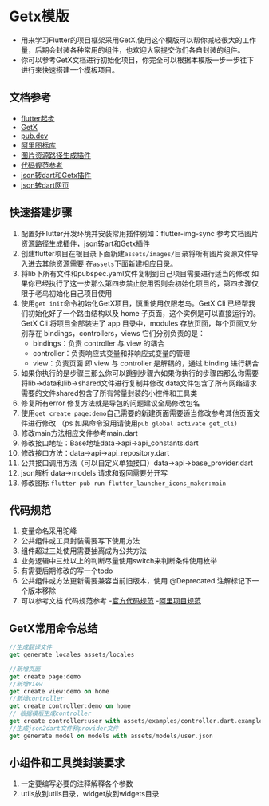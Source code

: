 # Getx模版

* 用来学习Flutter的项目框架采用GetX,使用这个模版可以帮你减轻很大的工作量，后期会封装各种常用的组件，也欢迎大家提交你们各自封装的组件。
* 你可以参考GetX文档进行初始化项目，你完全可以根据本模版一步一步往下进行来快速搭建一个模板项目。
## 文档参考

- [flutter起步](http://www.flutterchina.net.cn/guide/get-started/install.html)
- [GetX](https://hfybbs.gitee.io/flutter-getx-doc/engineer/start/)
- [pub.dev](https://pub.flutter-io.cn/)
- [阿里图标库](https://www.iconfont.cn/)
- [图片资源路径生成插件](https://plugins.jetbrains.com/plugin/12585-flutter-img-sync)
- [代码规范参考](https://segmentfault.com/a/1190000019580511)
- [json转dart和Getx插件](https://plugins.jetbrains.com/plugin/16762-flutter-getx-starter)
- [json转dart网页](https://zmtzawqlp.gitee.io/jsontodart/#/)
## 快速搭建步骤
1. 配置好Flutter开发环境并安装常用插件例如：flutter-img-sync 参考文档图片资源路径生成插件，json转art和Getx插件
2. 创建flutter项目在根目录下面新建`assets/images/`目录将所有图片资源文件导入进去其他资源需要
   在`assets`下面新建相应目录。
3. 将lib下所有文件和pubspec.yaml文件复制到自己项目需要进行适当的修改 如果你已经执行了这一步那么第四步禁止使用否则会初始化项目的，第四步骤仅限于老鸟初始化自己项目使用
4. 使用`get init`命令初始化GetX项目，慎重使用仅限老鸟。GetX Cli 已经帮我们初始化好了一个路由结构以及 home 子页面，这个实例是可以直接运行的。
   GetX Cli 将项目全部装进了 app 目录中，modules 存放页面，每个页面又分别存在 bindings，controllers，views
   它们分别负责的是：
    * bindings：负责 controller 与 view 的耦合
    * controller：负责响应式变量和非响应式变量的管理
    * view：负责页面
      即 view 与 controller 是解耦的，通过 binding 进行耦合
5. 如果你执行的是步骤三那么你可以跳到步骤六如果你执行的步骤四那么你需要将lib->data和lib->shared文件进行复制并修改
   data文件包含了所有网络请求需要的文件shared包含了所有常量封装的小控件和工具类
6. 修复所有error 修复方法就是导包的问题建议全局修改包名
7. 使用`get create page:demo`自己需要的新建页面需要适当修改参考其他页面文件进行修改 （ps 如果命令没用请使用`pub global activate get_cli`）
8. 修改main方法相应文件参考main.dart
9. 修改接口地址：Base地址data->api->api_constants.dart
10. 修改接口方法：data->api->api_repository.dart
11. 公共接口调用方法（可以自定义单独接口）data->api->base_provider.dart
12. json解析 data->models 请求和返回需要分开写
13. 修改图标 `flutter pub run flutter_launcher_icons_maker:main`
## 代码规范
1. 变量命名采用驼峰
2. 公共组件或工具封装需要写下使用方法
3. 组件超过三处使用需要抽离成为公共方法
4. 业务逻辑中三处以上的判断尽量使用switch来判断条件使用枚举
5. 有需要后期修改的写一个todo
6. 公共组件或方法更新需要兼容当前旧版本，使用 @Deprecated 注解标记下一个版本移除
7. 可以参考文档 代码规范参考
   -[官方代码规范](https://dart.dev/guides/language/effective-dart)
   -[阿里项目规范](https://github.com/alibaba/flutter-go/blob/master/Flutter_Go%20%E4%BB%A3%E7%A0%81%E5%BC%80%E5%8F%91%E8%A7%84%E8%8C%83.md)
## GetX常用命令总结
```dart
//生成翻译文件
get generate locales assets/locales

//新增页面
get create page:demo
//新增View
get create view:demo on home
//新增controller
get create controller:demo on home
// 根据模版生成controller
get create controller:user with assets/examples/controller.dart.example on home
//生成json2dart文件和provider文件
get generate model on models with assets/models/user.json

```
## 小组件和工具类封装要求
1.  一定要编写必要的注释解释各个参数
2. utils放到utils目录，widget放到widgets目录